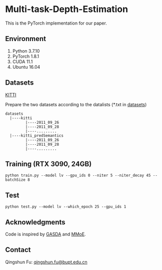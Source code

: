 # Multi-task-Depth-Estimation
This is the PyTorch implementation for our paper.

## Environment
1. Python 3.7.10
2. PyTorch 1.8.1
3. CUDA 11.1
4. Ubuntu 16.04

## Datasets
[KITTI](http://www.cvlibs.net/datasets/kitti/raw_data.php)


Prepare the two datasets according to the datalists (*.txt in [datasets](https://github.com/fyhfly/Multi-task-Depth-Estimation/tree/main/datasets))
```
datasets
  |----kitti 
         |----2011_09_26         
         |----2011_09_28        
         |----.........        
  |----kitti_predSemantics
         |----2011_09_26         
         |----2011_09_28        
         |----.........
```

## Training (RTX 3090, 24GB)

```
python train.py --model lv --gpu_ids 0 --niter 5 --niter_decay 45 --batchSize 8
```

## Test

```
python test.py --model lv --which_epoch 25 --gpu_ids 1
```

## Acknowledgments
Code is inspired by [GASDA](https://github.com/sshan-zhao/GASDA) and [MMoE](https://github.com/drawbridge/keras-mmoe).

## Contact
Qingshun Fu: qingshun.fu@bupt.edu.cn
